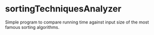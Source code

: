 # sortingTechniquesAnalyzer
Simple program to compare running time against input size of the most famous sorting algorithms.
